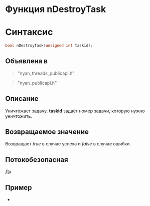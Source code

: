 ﻿# Функция nDestroyTask

# Синтаксис

```c
bool nDestroyTask(unsigned int taskid);
```

## Объявлена в

> "nyan_threads_publicapi.h"

> "nyan_publicapi.h"

## Описание

Уничтожает задачу. **taskid** задаёт номер задачи, которую нужно уничтожить.

## Возвращаемое значение

Возвращает *true* в случае успеха и *false* в случае ошибки.

## Потокобезопасная

Да

## Пример

-
